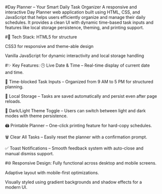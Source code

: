 #Day Planner – Your Smart Daily Task Organizer
A responsive and interactive Day Planner web application built using HTML, CSS, and JavaScript that helps users efficiently organize and manage their daily schedules. It provides a clean UI with dynamic time-based task inputs and features like local storage persistence, theming, and printing support.

#🔧 Tech Stack:
HTML5 for structure

CSS3 for responsive and theme-able design

Vanilla JavaScript for dynamic interactivity and local storage handling

#✨ Key Features:
🕒 Live Date & Time – Real-time display of current date and time.

📝 Time-blocked Task Inputs – Organized from 9 AM to 5 PM for structured planning.

💾 Local Storage – Tasks are saved automatically and persist even after page reloads.

🎨 Dark/Light Theme Toggle – Users can switch between light and dark modes with theme persistence.

🖨️ Printable Planner – One-click printing feature for hard-copy schedules.

🗑️ Clear All Tasks – Easily reset the planner with a confirmation prompt.

✅ Toast Notifications – Smooth feedback system with auto-close and manual dismiss support.

#🌐 Responsive Design:
Fully functional across desktop and mobile screens.

Adaptive layout with mobile-first optimizations.

Visually styled using gradient backgrounds and shadow effects for a modern UI.
